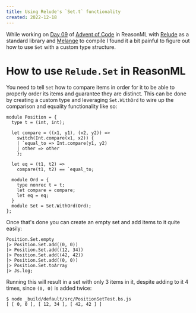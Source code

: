 ```yaml
---
title: Using Relude's `Set.t` functionality
created: 2022-12-18
---
```


While working on [Day 09](https://adventofcode.com/2022/day/9) of [Advent of Code](https://adventofcode.com) in ReasonML with [Relude](https://github.com/reazen/relude) as a standard library and [Melange](https://github.com/melange-re/melange) to compile I found it a bit painful to figure out how to use `Set` with a custom type structure.

# How to use `Relude.Set` in ReasonML

You need to tell `Set` how to compare items in order for it to be able to properly order its items and guarantee they are distinct. This can be done by creating a custom type and leveraging `Set.WithOrd` to wire up the comparison and equality functionality like so:

```reason
module Position = {
  type t = (int, int);

  let compare = ((x1, y1), (x2, y2)) =>
    switch(Int.compare(x1, x2)) {
    | `equal_to => Int.compare(y1, y2)
    | other => other
    };

  let eq = (t1, t2) =>
    compare(t1, t2) == `equal_to;

  module Ord = {
    type nonrec t = t;
    let compare = compare;
    let eq = eq;
  }
  module Set = Set.WithOrd(Ord);
};
```

Once that's done you can create an empty set and add items to it quite easily:

```reason
Position.Set.empty
|> Position.Set.add((0, 0))
|> Position.Set.add((12, 34))
|> Position.Set.add((42, 42))
|> Position.Set.add((0, 0))
|> Position.Set.toArray
|> Js.log;
```

Running this will result in a set with only 3 items in it, despite adding to it 4 times, since `(0, 0)` is added twice:

```shell
$ node _build/default/src/PositionSetTest.bs.js
[ [ 0, 0 ], [ 12, 34 ], [ 42, 42 ] ]
```